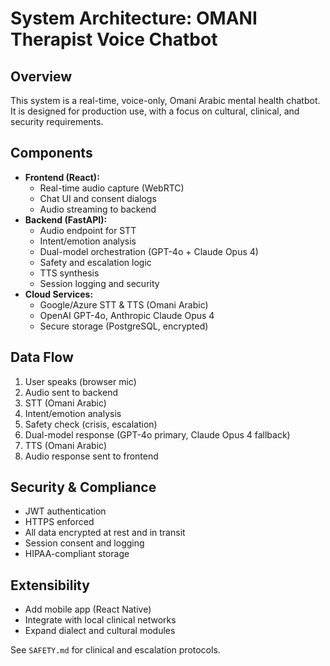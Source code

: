 # System Architecture: OMANI Therapist Voice Chatbot

## Overview

This system is a real-time, voice-only, Omani Arabic mental health chatbot. It is designed for production use, with a focus on cultural, clinical, and security requirements.

## Components

- **Frontend (React):**
  - Real-time audio capture (WebRTC)
  - Chat UI and consent dialogs
  - Audio streaming to backend
- **Backend (FastAPI):**
  - Audio endpoint for STT
  - Intent/emotion analysis
  - Dual-model orchestration (GPT-4o + Claude Opus 4)
  - Safety and escalation logic
  - TTS synthesis
  - Session logging and security
- **Cloud Services:**
  - Google/Azure STT & TTS (Omani Arabic)
  - OpenAI GPT-4o, Anthropic Claude Opus 4
  - Secure storage (PostgreSQL, encrypted)

## Data Flow

1. User speaks (browser mic)
2. Audio sent to backend
3. STT (Omani Arabic)
4. Intent/emotion analysis
5. Safety check (crisis, escalation)
6. Dual-model response (GPT-4o primary, Claude Opus 4 fallback)
7. TTS (Omani Arabic)
8. Audio response sent to frontend

## Security & Compliance

- JWT authentication
- HTTPS enforced
- All data encrypted at rest and in transit
- Session consent and logging
- HIPAA-compliant storage

## Extensibility

- Add mobile app (React Native)
- Integrate with local clinical networks
- Expand dialect and cultural modules

See `SAFETY.md` for clinical and escalation protocols.
